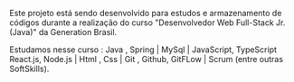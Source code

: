 Este projeto está sendo desenvolvido para estudos e armazenamento de códigos durante a realização do curso "Desenvolvedor Web Full-Stack Jr. (Java)" da Generation Brasil.

Estudamos nesse curso : Java , Spring | MySql | JavaScript, TypeScript React.js, Node.js | Html , Css | Git , Github, GitFLow | Scrum (entre outras SoftSkills).


 